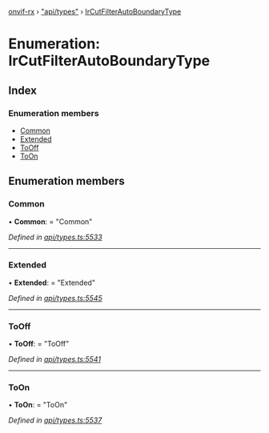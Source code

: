 [onvif-rx](../README.md) › ["api/types"](../modules/_api_types_.md) › [IrCutFilterAutoBoundaryType](_api_types_.ircutfilterautoboundarytype.md)

# Enumeration: IrCutFilterAutoBoundaryType

## Index

### Enumeration members

* [Common](_api_types_.ircutfilterautoboundarytype.md#common)
* [Extended](_api_types_.ircutfilterautoboundarytype.md#extended)
* [ToOff](_api_types_.ircutfilterautoboundarytype.md#tooff)
* [ToOn](_api_types_.ircutfilterautoboundarytype.md#toon)

## Enumeration members

###  Common

• **Common**: = "Common"

*Defined in [api/types.ts:5533](https://github.com/patrickmichalina/onvif-rx/blob/3e9b152/src/api/types.ts#L5533)*

___

###  Extended

• **Extended**: = "Extended"

*Defined in [api/types.ts:5545](https://github.com/patrickmichalina/onvif-rx/blob/3e9b152/src/api/types.ts#L5545)*

___

###  ToOff

• **ToOff**: = "ToOff"

*Defined in [api/types.ts:5541](https://github.com/patrickmichalina/onvif-rx/blob/3e9b152/src/api/types.ts#L5541)*

___

###  ToOn

• **ToOn**: = "ToOn"

*Defined in [api/types.ts:5537](https://github.com/patrickmichalina/onvif-rx/blob/3e9b152/src/api/types.ts#L5537)*
